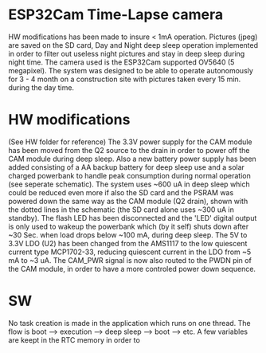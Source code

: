 # ESP32Cam Time-Lapse camera
HW modifications has been made to insure < 1mA operation. Pictures (jpeg) are saved on the SD card, Day and Night deep sleep operation implemented in order to filter out useless
night pictures and stay in deep sleep during night time. The camera used is the ESP32Cam supported OV5640 (5 megapixel). The system was designed to be able to operate autonomously for 3 - 4 month on a construction site with pictures taken every 15 min. during the day time.
# HW modifications
(See HW folder for reference)
The 3.3V power supply for the CAM module has been moved from the Q2 source to the drain in order to power off the CAM module during deep sleep. Also a new battery power supply has been added consisting of a AA backup battery for deep sleep use and a solar charged powerbank to handle peak consumption during normal operation (see seperate schematic). The system uses ~600 uA in deep sleep which could be reduced even more if also the SD card and the PSRAM was powered down the same way as the CAM module (Q2 drain), shown with the dotted lines in the schematic (the SD card alone uses ~300 uA in standby). The flash LED has been disconnected and the 'LED' digital output is only used to wakeup the powerbank which (by it self) shuts down after ~30 Sec. when load drops below ~100 mA, during deep sleep. The 5V to 3.3V LDO (U2) has been changed from the AMS1117 to the low quiescent current type MCP1702-33, reducing quiescent current in the LDO from ~5 mA to ~3 uA. The CAM_PWR signal is now also routed to the PWDN pin of the CAM module, in order to have a more controled power down sequence.
# SW
No task creation is made in the application which runs on one thread. The flow is boot --> execution --> deep sleep --> boot --> etc. A few variables are keept in the RTC memory in order to  
